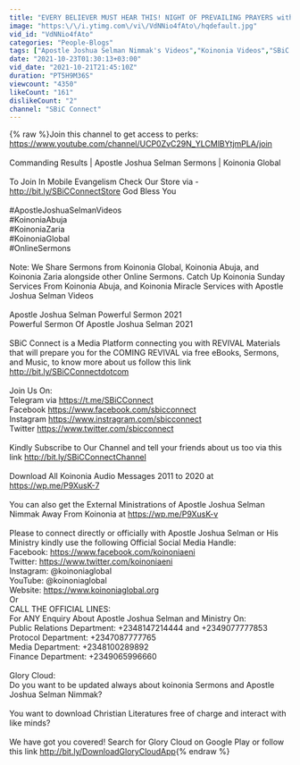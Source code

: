 ```yaml
---
title: "EVERY BELIEVER MUST HEAR THIS! NIGHT OF PREVAILING PRAYERS with Apostle Joshua Selman Nimmak"
image: "https:\/\/i.ytimg.com\/vi\/VdNNio4fAto\/hqdefault.jpg"
vid_id: "VdNNio4fAto"
categories: "People-Blogs"
tags: ["Apostle Joshua Selman Nimmak's Videos","Koinonia Videos","SBiC Connect"]
date: "2021-10-23T01:30:13+03:00"
vid_date: "2021-10-21T21:45:10Z"
duration: "PT5H9M36S"
viewcount: "4350"
likeCount: "161"
dislikeCount: "2"
channel: "SBiC Connect"
---
```

{% raw %}Join this channel to get access to perks:<br /><a rel="nofollow" target="blank" href="https://www.youtube.com/channel/UCP0ZvC29N_YLCMlBYtjmPLA/join">https://www.youtube.com/channel/UCP0ZvC29N_YLCMlBYtjmPLA/join</a><br /><br />Commanding Results | Apostle Joshua Selman Sermons | Koinonia Global<br /><br />To Join In Mobile Evangelism Check Our Store via - <a rel="nofollow" target="blank" href="http://bit.ly/SBiCConnectStore">http://bit.ly/SBiCConnectStore</a> God Bless You<br /><br />#ApostleJoshuaSelmanVideos<br />#KoinoniaAbuja<br />#KoinoniaZaria<br />#KoinoniaGlobal<br />#OnlineSermons<br /><br />Note: We Share Sermons from Koinonia Global, Koinonia Abuja, and Koinonia Zaria alongside other Online Sermons. Catch Up Koinonia Sunday Services From Koinonia Abuja, and Koinonia Miracle Services with Apostle Joshua Selman Videos<br /><br />Apostle Joshua Selman Powerful Sermon 2021<br />Powerful Sermon Of Apostle Joshua Selman 2021<br /><br />SBiC Connect is a Media Platform connecting you with REVIVAL Materials that will prepare you for the COMING REVIVAL via free eBooks, Sermons, and Music, to know more about us follow this link <a rel="nofollow" target="blank" href="http://bit.ly/SBiCConnectdotcom">http://bit.ly/SBiCConnectdotcom</a><br /><br />Join Us On:<br />Telegram via <a rel="nofollow" target="blank" href="https://t.me/SBiCConnect">https://t.me/SBiCConnect</a><br />Facebook <a rel="nofollow" target="blank" href="https://www.facebook.com/sbicconnect">https://www.facebook.com/sbicconnect</a><br />Instagram <a rel="nofollow" target="blank" href="https://www.instragram.com/sbicconnect">https://www.instragram.com/sbicconnect</a><br />Twitter <a rel="nofollow" target="blank" href="https://www.twitter.com/sbicconnect">https://www.twitter.com/sbicconnect</a><br /><br />Kindly Subscribe to Our Channel and tell your friends about us too via this link <a rel="nofollow" target="blank" href="http://bit.ly/SBiCConnectChannel">http://bit.ly/SBiCConnectChannel</a><br /><br />Download All Koinonia Audio Messages 2011 to 2020 at <a rel="nofollow" target="blank" href="https://wp.me/P9XusK-7">https://wp.me/P9XusK-7</a><br /><br />You can also get the External Ministrations of Apostle Joshua Selman Nimmak Away From Koinonia at <a rel="nofollow" target="blank" href="https://wp.me/P9XusK-v">https://wp.me/P9XusK-v</a><br /><br />Please to connect directly or officially with Apostle Joshua Selman or His Ministry kindly use the following Official Social Media Handle:<br />Facebook: <a rel="nofollow" target="blank" href="https://www.facebook.com/koinoniaeni">https://www.facebook.com/koinoniaeni</a><br />Twitter: <a rel="nofollow" target="blank" href="https://www.twitter.com/koinoniaeni">https://www.twitter.com/koinoniaeni</a><br />Instagram: @koinoniaglobal<br />YouTube: @koinoniaglobal<br />Website: <a rel="nofollow" target="blank" href="https://www.koinoniaglobal.org">https://www.koinoniaglobal.org</a><br />Or<br />CALL THE OFFICIAL LINES:<br />For ANY Enquiry About Apostle Joshua Selman and Ministry On:<br />Public Relations Department: +2348147214444 and +2349077777853<br />Protocol Department: +2347087777765<br />Media Department: +2348100289892<br />Finance Department: +2349065996660<br /><br />Glory Cloud:<br />Do you want to be updated always about koinonia Sermons and Apostle Joshua Selman Nimmak?<br /><br />You want to download Christian Literatures free of charge and interact with like minds?<br /><br />We have got you covered! Search for Glory Cloud on Google Play or follow this link <a rel="nofollow" target="blank" href="http://bit.ly/DownloadGloryCloudApp">http://bit.ly/DownloadGloryCloudApp</a>{% endraw %}
